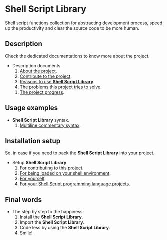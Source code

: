# Shell Script Library

Shell script functions collection for abstracting development process, speed up the productivity and clear the source code to be more human.

## Description

Check the dedicated documentations to know more about the project.

- Description documents
    1. [About the project](./docs/description/description_about_this.md).
    1. [Contribute to the project](./docs/description/description_contribute.md).
    1. [Reasons to use **Shell Script Library**](./docs/description/description_reasons_to_use.md).
    1. [The problems this project tries to solve](./docs/description/description_the_solution.md).
    <!--
    1. [Requirements](./docs/setup/_setup_requirements.md).
    -->
    1. [The project progress](./docs/description/description_task_list.md).

## Usage examples

<!--
- Some screenshots compacted to a gif picture file.
    1. []().
-->

- **Shell Script Library** syntax.
    1. [Multiline commentary syntax](./docs/usage/usage_commentary.md).

## Installation setup

So, in case if you need to pack the **Shell Script Library** into your project.

- Setup **Shell Script Library**
    1. [For contributing to this project](./docs/setup/setup_developer.md).
    1. [For being loaded on your shell environment](./docs/setup/setup_enviroment.md).
    1. [For yourself](./docs/setup/setup_user.md).
    1. [For your Shell Script programming language projects](./docs/setup/setup_your_project_shell_script.md).
    <!--
    1. [For your Java programming language projects](./docs/setup/_setup_your_project_java.md).
    1. [For your NodeJS programming language projects](./docs/setup/_setup_your_project_nodejs.md).
    1. [For your Python programming language projects](./docs/setup/_setup_your_project_python.md).
    -->

## Final words 

- The step by step to the happiness:
    1. Install the **Shell Script Library**.
    1. Import the **Shell Script Library**.
    1. Code less by using the **Shell Script Library**.
    1. Smile!